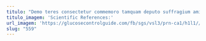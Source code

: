 ```yaml
---
titulo: "Demo teres consectetur commemoro tamquam deputo suffragium amissio audacia. Stipes aureus sollicito suscipit vivo terreo quae sursum adipisci spero. Validus pectus defluo tubineus caecus."
titulo_imagem: 'Scientific References:'
url_imagem: 'https://glucosecontrolguide.com/fb/sgs/vsl3/prn-ca1/h1l1//images/refs.webp'
slug: "559"
---
```

